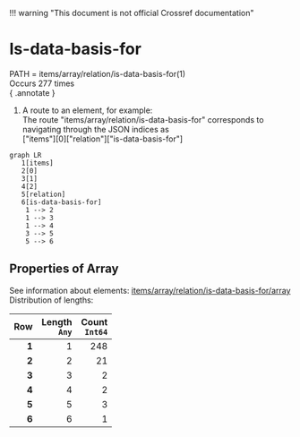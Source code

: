 !!! warning "This document is not official Crossref documentation"
# Is-data-basis-for
PATH = items/array/relation/is-data-basis-for(1)  
Occurs 277 times  
{ .annotate }

1. A route to an element, for example:  
   The route "items/array/relation/is-data-basis-for" corresponds to navigating through the JSON indices as  
   ["items"][0]["relation"]["is-data-basis-for"]  

```mermaid
graph LR
   1[items]
   2[0]
   3[1]
   4[2]
   5[relation]
   6[is-data-basis-for]
    1 --> 2
    1 --> 3
    1 --> 4
    3 --> 5
    5 --> 6
```


## Properties of Array
See information about elements: [items/array/relation/is-data-basis-for/array](array/index.md)  
Distribution of lengths:  

| **Row** | **Length**<br>`Any` | **Count**<br>`Int64` |
|--------:|--------------------:|---------------------:|
| **1**   | 1                   | 248                  |
| **2**   | 2                   | 21                   |
| **3**   | 3                   | 2                    |
| **4**   | 4                   | 2                    |
| **5**   | 5                   | 3                    |
| **6**   | 6                   | 1                    |

